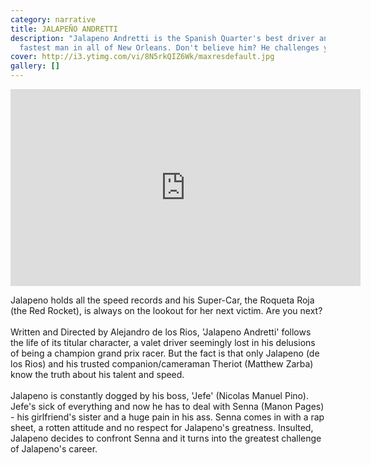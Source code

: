 ```yaml
---
category: narrative
title: JALAPEÑO ANDRETTI
description: "Jalapeno Andretti is the Spanish Quarter's best driver and the
  fastest man in all of New Orleans. Don't believe him? He challenges you! "
cover: http://i3.ytimg.com/vi/8N5rkQIZ6Wk/maxresdefault.jpg
gallery: []
---
```

<div class="video-container"><iframe width="560" height="315" src="https://www.youtube.com/embed/8N5rkQIZ6Wk?rel=0" title="YouTube video player" frameborder="0" allow="accelerometer; autoplay; clipboard-write; encrypted-media; gyroscope; picture-in-picture" allowfullscreen></iframe></div>

Jalapeno holds all the speed records and his Super-Car, the Roqueta Roja (the Red Rocket), is always on the lookout for her next victim. Are you next?\
\
Written and Directed by Alejandro de los Rios, 'Jalapeno Andretti' follows the life of its titular character, a valet driver seemingly lost in his delusions of being a champion grand prix racer. But the fact is that only Jalapeno (de los Rios) and his trusted companion/cameraman Theriot (Matthew Zarba) know the truth about his talent and speed.\
\
Jalapeno is constantly dogged by his boss, 'Jefe' (Nicolas Manuel Pino). Jefe's sick of everything and now he has to deal with Senna (Manon Pages) - his girlfriend's sister and a huge pain in his ass. Senna comes in with a rap sheet, a rotten attitude and no respect for Jalapeno's greatness. Insulted, Jalapeno decides to confront Senna and it turns into the greatest challenge of Jalapeno's career.